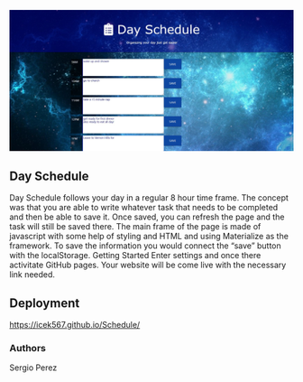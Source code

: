 ![](assets/img/schedule.jpg)



## Day Schedule

Day Schedule follows your day in a regular 8 hour time frame. The concept was that you are able to write whatever task that needs to be completed and then be able to save it. Once saved, you can refresh the page and the task will still be saved there. The main frame of the page is made of javascript with some help of styling and HTML and using Materialize as the framework. To save the information you would connect the “save” button with the localStorage.
Getting Started
Enter settings and once there activitate GitHub pages. Your website will be come live with the necessary link needed.

## Deployment
https://icek567.github.io/Schedule/
 
### Authors
Sergio Perez
